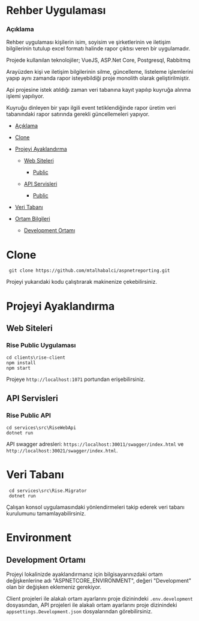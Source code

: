# Rehber Uygulaması
### Açıklama

Rehber uygulaması kişilerin isim, soyisim ve şirketlerinin ve iletişim bilgilerinin tutulup excel formatı halinde rapor çıktısı veren bir uygulamadır.

Projede kullanılan teknolojiler; VueJS, ASP.Net Core, Postgresql, Rabbitmq

Arayüzden kişi ve iletişim bilgilerinin silme, güncelleme, listeleme işlemlerini yapıp aynı zamanda rapor isteyebildiği proje monolith olarak geliştirilmiştir.


Api projesine istek atıldığı zaman veri tabanına kayıt yapılıp kuyruğa alınma işlemi yapılıyor.

Kuyruğu dinleyen bir yapı ilgili event tetiklendiğinde rapor üretim veri tabanındaki rapor satırında gerekli güncellemeleri yapıyor.



*   [Açıklama](#definition)
*   [Clone](#clone)
*   [Projeyi Ayaklandırma](#projeyi-ayaklandırma)

    *   [Web Siteleri](#web-siteleri)
    
        *   [Public](#rise-public-uygulaması)
    
    *   [API Servisleri](#api-servisleri)
    
        *   [Public](#rise-public-api)


*   [Veri Tabanı](#veri-tabanı)
*   [Ortam Bilgileri](#environment)
    * [Development Ortamı](#development-ortamı)
    


# Clone
     git clone https://github.com/mtalhabalci/aspnetreporting.git

Projeyi yukarıdaki kodu çalıştırarak makinenize çekebilirsiniz.

# Projeyi Ayaklandırma
## Web Siteleri

### Rise Public Uygulaması

    cd clients\rise-client
    npm install
    npm start
Projeye `http://localhost:1071` portundan erişebilirsiniz.

## API Servisleri
### Rise Public API
    cd services\src\RiseWebApi
    dotnet run
API swagger adresleri: `https://localhost:30011/swagger/index.html` ve `http://localhost:30021/swagger/index.html`.


# Veri Tabanı
     cd services\src\Rise.Migrator
     dotnet run
Çalışan konsol uygulamasındaki yönlendirmeleri takip ederek veri tabanı kurulumunu tamamlayabilirsiniz.


# Environment
## Development Ortamı
Projeyi lokalinizde ayaklandırmanız için bilgisayarınızdaki ortam değişkenlerine adı "ASPNETCORE_ENVIRONMENT", değeri "Development" olan bir değişken eklemeniz gerekiyor. 

Client projeleri ile alakalı ortam ayarlarını proje dizinindeki `.env.development` dosyasından, API projeleri ile alakalı ortam ayarlarını proje dizinindeki `appsettings.Development.json` dosyalarından görebilirsiniz.
